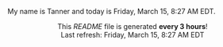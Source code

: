 My name is Tanner and today is Friday, March 15, 8:27 AM EDT.

<p align="center">This <i>README</i> file is generated <b>every 3 hours</b>!</br>Last refresh: Friday, March 15, 8:27 AM EDT<br /></p>
